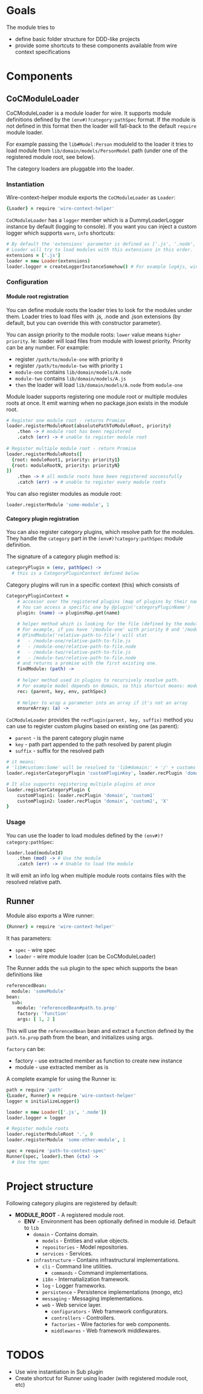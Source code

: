 # Goals

The module tries to 

* define basic folder structure for DDD-like projects 
* provide some shortcuts to these components available from wire context specifications

# Components

## CoCModuleLoader

CoCModuleLoader is a module loader for wire. It supports module definitions defined by the `(env#)?category:pathSpec` format. 
If the module is not defined in this format then the loader will fall-back to the default `require` module loader. 

For example passing the `lib#Model:Person` moduleId to the loader it tries to load module from `lib/domain/models/PersonModel` path (under one of the registered module root, see below).

The category loaders are pluggable into the loader.

### Instantiation

Wire-context-helper module exports the `CoCModuleLoader` as `Loader`:

```coffeescript
{Loader} = require 'wire-context-helper'
```

`CoCModuleLoader` has a `logger` member which is a DummyLoaderLogger instance by default (logging to console). If you want you can inject a custom logger which supports `warn`, `info` shortcuts:
 
```coffeescript
# By default the 'extensions' parameter is defined as ['.js', '.node', '.json'] (in this order).
# Loader will try to load modules with this extensions in this order.
extensions = ['.js']
loader = new Loader(extensions)
loader.logger = createLoggerInstanceSomehow() # For example log4js, winston, etc...
```

### Configuration

#### Module root registration

You can define module roots the loader tries to look for the modules under them. 
Loader tries to load files with .js, .node and .json extensions (by default, but you can override this with constructor parameter).

You can assign priority to the module roots: `lower` value means `higher priority`. Ie: loader will load files from module with lowest priority. Priority can be any number.
For example:
 
* register `/path/to/module-one` with priority `0`
* register `/path/to/module-two` with priority `1`
* `module-one` contains `lib/domain/models/A.node`
* `module-two` contains `lib/domain/models/A.js`
* `then` the loader will load `lib/domain/models/A.node` from `module-one`

Module loader supports registering one module root or multiple modules roots at once. It emit warning when no package.json exists in the module root.

```coffeescript
# Register one module root - returns Promise
loader.registerModuleRoot(absolutePathToModuleRoot, priority)
    .then -> # module root has been registered
    .catch (err) -> # unable to register module root
    
# Register multiple module root - return Promise 
loader.registerModuleRoots([
  {root: moduleRoot1, priority: priority1}
  {root: moduleRootN, priority: priorityN}
])
    .then -> # all module roots have been registered successfully
    .catch (err) -> # unable to register every module roots
```

You can also register modules as module root:

```coffeescript
loader.registerModule 'some-module', 1
```

#### Category plugin registration

You can also register category plugins, which resolve path for the modules. They handle the `category` part in the `(env#)?category:pathSpec` module definition. 

The signature of a category plugin method is:

```coffeescript
categoryPlugin = (env, pathSpec) ->
  # this is a CategoryPluginContext defined below
```

Category plugins will run in a specific context (this) which consists of

```coffeescript
CategoryPluginContext =
    # accessor over the registered plugins (map of plugins by their names)
    # You can access a specific one by @plugin('categoryPluginName') 
    plugin: (name) -> pluginsMap.get(name)
    
    # helper method which is looking for the file (defined by the module id) under different module roots using the configured extensions
    # For example, if you have '/module-one' with priority 0 and '/module-two' with priority 1 module roots have been registered and the extensions is configured by ['.js', '.node'], then
    # @findModule('relative-path-to-file') will stat
    #   - /module-one/relative-path-to-file.js
    #   - /module-one/relative-path-to-file.node
    #   - /module-two/relative-path-to-file.js
    #   - /module-two/relative-path-to-file.node
    # and returns a promise with the first existing one.
    findModule: (path) -> 
    
    # helper method used in plugins to recursively resolve path. 
    # For example model depends on domain, so this shortcut means: model = (env, pathSpec) = rec('domain', 'models', env, pathSpec)
    rec: (parent, key, env, pathSpec)
    
    # Helper to wrap a parameter into an array if it's not an array
    ensureArray: (a) -> 
```

`CoCModuleLoader` provides the `recPlugin(parent, key, suffix)` method you can use to register custom plugins based on existing one (as parent):

* `parent` - is the parent category plugin name
* `key` - path part appended to the path resolved by parent plugin
* `suffix` - suffix for the resolved path

```coffeescript
# it means:
# 'lib#customs:Some' will be resolved to 'lib#domain:' + '/' + customs + '/Some' + 'Custom' 
loader.registerCategoryPlugin 'customPluginKey', loader.recPlugin 'domain', 'customs', 'Custom'

# It also supports registering multiple plugins at once
loader.registerCategoryPlugin {
    customPlugin1: loader.recPlugin 'domain', 'custom1'
    customPlugin2: loader.recPlugin 'domain', 'custom2', 'X'
}
```

### Usage

You can use the loader to load modules defined by the `(env#)?category:pathSpec`:

```coffeescript
loader.load(moduleId)
    .then (mod) -> # Use the module
    .catch (err) -> # Unable to load the module
```

It will emit an info log when multiple module roots contains files with the resolved relative path.

## Runner

Module also exports a Wire runner:

```coffeescript
{Runner} = require 'wire-context-helper'
```

It has parameters:

* `spec` - wire spec
* `loader` - wire module loader (can be CoCModuleLoader)

The Runner adds the `sub` plugin to the spec which supports the bean definitions like

```coffeescript
referencedBean:
  module: 'someModule'
bean:
  sub:
    module: 'referencedBean#path.to.prop'
    factory: 'function'
    args: [ 1, 2 ]
```

This will use the `referencedBean` bean and extract a function defined by the `path.to.prop` path from the bean, and initializes using args.

`factory` can be:

* factory - use extracted member as function to create new instance
* module - use extracted member as is

A complete example for using the Runner is:

```coffeescript
path = require 'path'
{Loader, Runner} = require 'wire-context-helper'
logger = initializeLogger()

loader = new Loader(['.js', '.node'])
loader.logger = logger

# Register module roots
loader.registerModuleRoot '.', 0
loader.registerModule 'some-other-module', 1

spec = require 'path-to-context-spec'
Runner(spec, loader).then (ctx) ->
  # Use the spec
```

# Project structure

Following category plugins are registered by default:

* **MODULE_ROOT**  - A registered module root.
  * **ENV** - Environment has been optionally defined in module id. Default to `lib`
    * `domain` - Contains domain.
        * `models` - Entities and value objects.
        * `repositories` - Model repositories.
        * `services` - Services.
    * `infrastructure` - Contains infrastructural implementations.
        * `cli` - Command line utilities.
            * `commands` - Command implementations.
        * `i18n` - Internatialization framework.
        * `log` - Logger frameworks.
        * `persistence` - Persistence implementations (mongo, etc)
        * `messaging` - Messaging implementations.
        * `web` - Web service layer.
            * `configurators` - Web framework configurators.
            * `controllers` - Controllers.
            * `factories` - Wire factories for web components.
            * `middlewares` - Web framework middlewares.


# TODOS

* Use wire instantiation in Sub plugin
* Create shortcut for Runner using loader (with registered module root, etc)

